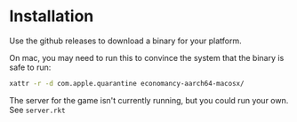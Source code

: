 # Installation

Use the github releases to download a binary for your platform.

On mac, you may need to run this to convince
the system that the binary is safe to run:

```bash
xattr -r -d com.apple.quarantine economancy-aarch64-macosx/
```


The server for the game isn't currently running, but you could run your own. See `server.rkt`